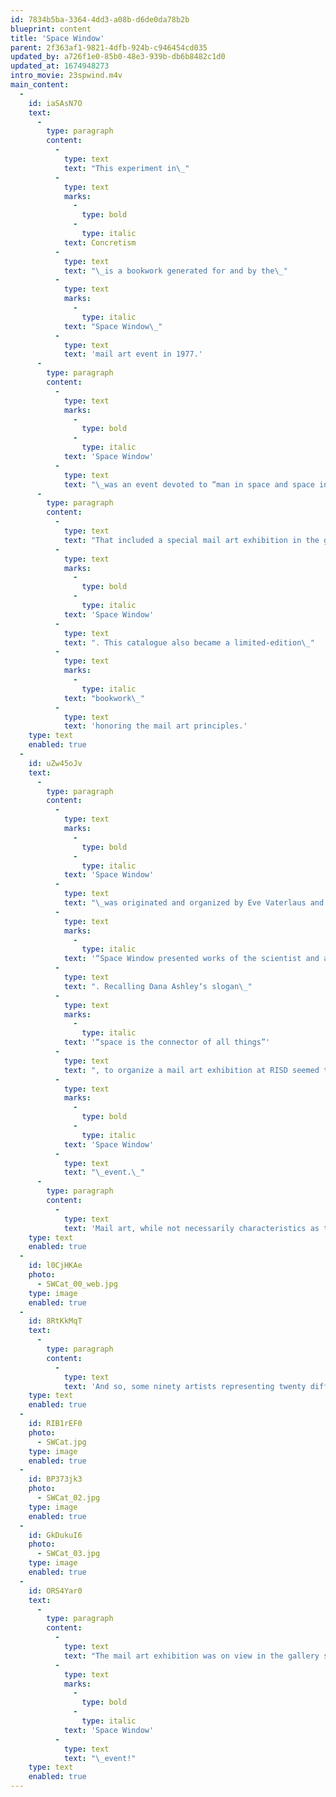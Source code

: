 ```yaml
---
id: 7834b5ba-3364-4dd3-a08b-d6de0da78b2b
blueprint: content
title: 'Space Window'
parent: 2f363af1-9821-4dfb-924b-c946454cd035
updated_by: a726f1e0-85b0-48e3-939b-db6b8482c1d0
updated_at: 1674948273
intro_movie: 23spwind.m4v
main_content:
  -
    id: iaSAsN7O
    text:
      -
        type: paragraph
        content:
          -
            type: text
            text: "This experiment in\_"
          -
            type: text
            marks:
              -
                type: bold
              -
                type: italic
            text: Concretism
          -
            type: text
            text: "\_is a bookwork generated for and by the\_"
          -
            type: text
            marks:
              -
                type: italic
            text: "Space Window\_"
          -
            type: text
            text: 'mail art event in 1977.'
      -
        type: paragraph
        content:
          -
            type: text
            marks:
              -
                type: bold
              -
                type: italic
            text: 'Space Window'
          -
            type: text
            text: "\_was an event devoted to “man in space and space in art”. From September 14 through October 4, 1977, within various spaces of RISD and Brown University both artworks and space artifacts (including lunar soil!) were presented, along with a series of lectures, seminars, and other public events, featuring a variety of groups and individuals whose work deals with aspects of outer and/or inner space.\_"
      -
        type: paragraph
        content:
          -
            type: text
            text: "That included a special mail art exhibition in the gallery space of Market House, featuring some ninety artists from twenty different countries, moved into action, and aided by our global postal system. Each submission of work was documented in a catalogue called\_"
          -
            type: text
            marks:
              -
                type: bold
              -
                type: italic
            text: 'Space Window'
          -
            type: text
            text: ". This catalogue also became a limited-edition\_"
          -
            type: text
            marks:
              -
                type: italic
            text: "bookwork\_"
          -
            type: text
            text: 'honoring the mail art principles.'
    type: text
    enabled: true
  -
    id: uZw45oJv
    text:
      -
        type: paragraph
        content:
          -
            type: text
            marks:
              -
                type: bold
              -
                type: italic
            text: 'Space Window'
          -
            type: text
            text: "\_was originated and organized by Eve Vaterlaus and John Waltemath. In their own words\_"
          -
            type: text
            marks:
              -
                type: italic
            text: '“Space Window presented works of the scientist and artist alike, not to illustrate their differences, but to demonstrate that the search for greater knowledge is common to both, aiming to broaden the channels of communication between the two”'
          -
            type: text
            text: ". Recalling Dana Ashley‘s slogan\_"
          -
            type: text
            marks:
              -
                type: italic
            text: '“space is the connector of all things”'
          -
            type: text
            text: ", to organize a mail art exhibition at RISD seemed to be particularly appropriate to become part of the\_"
          -
            type: text
            marks:
              -
                type: bold
              -
                type: italic
            text: 'Space Window'
          -
            type: text
            text: "\_event.\_"
      -
        type: paragraph
        content:
          -
            type: text
            text: 'Mail art, while not necessarily characteristics as today’s world of art, had been an active and growing activity in past decade among the avant-garde. At least partially created out of the need and desire to circumvent the limitations of established outlets for exhibition and publishing, with whose traditions and conventions so many artists today are characteristically in conflict, it has become an exciting and vital alternative and as a communication system used by hundreds of artists around the world, with its results as valid as anything out there today.'
    type: text
    enabled: true
  -
    id: l0CjHKAe
    photo:
      - SWCat_00_web.jpg
    type: image
    enabled: true
  -
    id: 8RtKkMqT
    text:
      -
        type: paragraph
        content:
          -
            type: text
            text: 'And so, some ninety artists representing twenty different countries connected their spaces with ours in Providence, RI, moved to action by the ‘external network” and aided by our global postal system. Each person who submitted work to the mail art exhibition was accepted and exhibited, (i.e., no editing of artists or their work, since exclusion would be to violate the basic concept and principles of mail art). Which is not to say that there were so that there were no “irrelevant” works included, but any such editing was left up to the individual/viewer/reader/listener.'
    type: text
    enabled: true
  -
    id: RIB1rEF0
    photo:
      - SWCat.jpg
    type: image
    enabled: true
  -
    id: BP373jk3
    photo:
      - SWCat_02.jpg
    type: image
    enabled: true
  -
    id: GkDukuI6
    photo:
      - SWCat_03.jpg
    type: image
    enabled: true
  -
    id: ORS4Yar0
    text:
      -
        type: paragraph
        content:
          -
            type: text
            text: "The mail art exhibition was on view in the gallery space of Market House (a historic building constructed in 1775, known as the “communication center” of Providence, now part of the RISD campus). It was on display for almost 5 weeks—in general since parts lingered on for longer as some works arrived late and were then honored to be exhibited. The material proved as a vibrant and provocative addition to the enormously successful\_"
          -
            type: text
            marks:
              -
                type: bold
              -
                type: italic
            text: 'Space Window'
          -
            type: text
            text: "\_event!"
    type: text
    enabled: true
---
```

